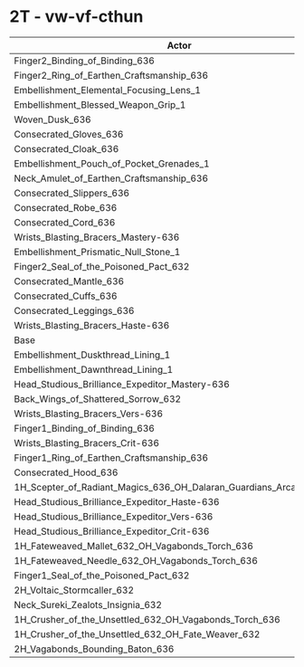 # 2T - vw-vf-cthun
| Actor | DPS | Increase |
|---|:---:|:---:|
|Finger2_Binding_of_Binding_636|1377026|0.46%|
|Finger2_Ring_of_Earthen_Craftsmanship_636|1377000|0.46%|
|Embellishment_Elemental_Focusing_Lens_1|1376123|0.39%|
|Embellishment_Blessed_Weapon_Grip_1|1375470|0.34%|
|Woven_Dusk_636|1373709|0.22%|
|Consecrated_Gloves_636|1373622|0.21%|
|Consecrated_Cloak_636|1373352|0.19%|
|Embellishment_Pouch_of_Pocket_Grenades_1|1373173|0.18%|
|Neck_Amulet_of_Earthen_Craftsmanship_636|1372114|0.10%|
|Consecrated_Slippers_636|1371613|0.06%|
|Consecrated_Robe_636|1371603|0.06%|
|Consecrated_Cord_636|1371508|0.06%|
|Wrists_Blasting_Bracers_Mastery-636|1371483|0.05%|
|Embellishment_Prismatic_Null_Stone_1|1371455|0.05%|
|Finger2_Seal_of_the_Poisoned_Pact_632|1371414|0.05%|
|Consecrated_Mantle_636|1371151|0.03%|
|Consecrated_Cuffs_636|1371145|0.03%|
|Consecrated_Leggings_636|1371070|0.02%|
|Wrists_Blasting_Bracers_Haste-636|1371000|0.02%|
|Base|1370753|0.00%|
|Embellishment_Duskthread_Lining_1|1370743|0.00%|
|Embellishment_Dawnthread_Lining_1|1370356|-0.03%|
|Head_Studious_Brilliance_Expeditor_Mastery-636|1369265|-0.11%|
|Back_Wings_of_Shattered_Sorrow_632|1368985|-0.13%|
|Wrists_Blasting_Bracers_Vers-636|1368976|-0.13%|
|Finger1_Binding_of_Binding_636|1368797|-0.14%|
|Wrists_Blasting_Bracers_Crit-636|1368727|-0.15%|
|Finger1_Ring_of_Earthen_Craftsmanship_636|1368363|-0.17%|
|Consecrated_Hood_636|1367383|-0.25%|
|1H_Scepter_of_Radiant_Magics_636_OH_Dalaran_Guardians_Arcanotool_632|1367091|-0.27%|
|Head_Studious_Brilliance_Expeditor_Haste-636|1364059|-0.49%|
|Head_Studious_Brilliance_Expeditor_Vers-636|1362678|-0.59%|
|Head_Studious_Brilliance_Expeditor_Crit-636|1361025|-0.71%|
|1H_Fateweaved_Mallet_632_OH_Vagabonds_Torch_636|1355071|-1.14%|
|1H_Fateweaved_Needle_632_OH_Vagabonds_Torch_636|1354331|-1.20%|
|Finger1_Seal_of_the_Poisoned_Pact_632|1350226|-1.50%|
|2H_Voltaic_Stormcaller_632|1333163|-2.74%|
|Neck_Sureki_Zealots_Insignia_632|1320449|-3.67%|
|1H_Crusher_of_the_Unsettled_632_OH_Vagabonds_Torch_636|1159007|-15.45%|
|1H_Crusher_of_the_Unsettled_632_OH_Fate_Weaver_632|1153444|-15.85%|
|2H_Vagabonds_Bounding_Baton_636|1120115|-18.28%|
